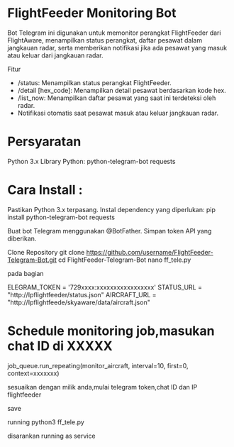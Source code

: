 # FlightFeeder Monitoring Bot

Bot Telegram ini digunakan untuk memonitor perangkat FlightFeeder dari FlightAware, menampilkan status perangkat, daftar pesawat dalam jangkauan radar, serta memberikan notifikasi jika ada pesawat yang masuk atau keluar dari jangkauan radar.

Fitur
- /status: Menampilkan status perangkat FlightFeeder.
- /detail [hex_code]: Menampilkan detail pesawat berdasarkan kode hex.
- /list_now: Menampilkan daftar pesawat yang saat ini terdeteksi oleh radar.
- Notifikasi otomatis saat pesawat masuk atau keluar jangkauan radar.

# Persyaratan
Python 3.x
Library Python:
python-telegram-bot
requests

# Cara Install :

Pastikan Python 3.x terpasang.
Instal dependency yang diperlukan:
pip install python-telegram-bot requests

Buat bot Telegram menggunakan @BotFather.
Simpan token API yang diberikan.

Clone Repository
git clone https://github.com/username/FlightFeeder-Telegram-Bot.git
cd FlightFeeder-Telegram-Bot
nano ff_tele.py

pada bagian

ELEGRAM_TOKEN = '729xxxx:xxxxxxxxxxxxxxxxx'
STATUS_URL = "http://Ipflightfeeder/status.json"
AIRCRAFT_URL = "http://Ipflightfeede/skyaware/data/aircraft.json"

# Schedule monitoring job,masukan chat ID di XXXXX
job_queue.run_repeating(monitor_aircraft, interval=10, first=0, context=xxxxxxx)

sesuaikan dengan milik anda,mulai telegram token,chat ID dan IP flightfeeder

save

running python3 ff_tele.py

disarankan running as service
